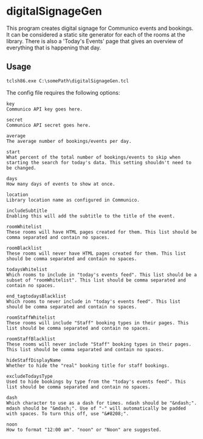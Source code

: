 digitalSignageGen
========

This program creates digital signage for Communico events and bookings.
It can be considered a static site generator for each of the rooms at the library.
There is also a 'Today's Events' page that gives an overview of everything that is happening that day.

## Usage

```html
tclsh86.exe C:\somePath\digitalSignageGen.tcl
```

The config file requires the following options:

    key
    Communico API key goes here.

    secret
    Communico API secret goes here.

    average
    The average number of bookings/events per day.

    start
    What percent of the total number of bookings/events to skip when starting the search for today's data. This setting shouldn't need to be changed.

    days
    How many days of events to show at once.

    location
    Library location name as configured in Communico.

    includeSubtitle
    Enabling this will add the subtitle to the title of the event.

    roomWhitelist
    These rooms will have HTML pages created for them. This list should be comma separated and contain no spaces.

    roomBlacklist
    These rooms will never have HTML pages created for them. This list should be comma separated and contain no spaces.

    todaysWhitelist
    Which rooms to include in "today's events feed". This list should be a subset of "roomWhitelist". This list should be comma separated and contain no spaces.

    end_tagtodaysBlacklist
    Which rooms to never include in "today's events feed". This list should be comma separated and contain no spaces.

    roomStaffWhitelist
    These rooms will include "Staff" booking types in their pages. This list should be comma separated and contain no spaces.

    roomStaffBlacklist
    These rooms will never include "Staff" booking types in their pages. This list should be comma separated and contain no spaces.

    hideStaffDisplayName
    Whether to hide the "real" booking title for staff bookings.

    excludeTodaysType
    Used to hide bookings by type from the "today's events feed". This list should be comma separated and contain no spaces.

    dash
    Which character to use as a dash for times. ndash should be "&ndash;". mdash should be "&mdash;". Use of "-" will automatically be padded with spaces. To turn this off, use "&#8208;".

    noon
    How to format "12:00 am". "noon" or "Noon" are suggested.
